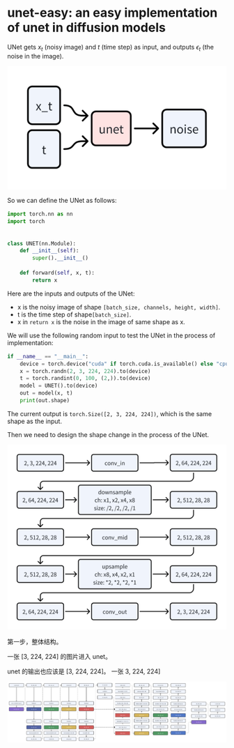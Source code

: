 # unet-easy: an easy implementation of unet in diffusion models

UNet  gets $x_t$ (noisy image) and $t$ (time step) as input, and outputs $\epsilon_t$ (the noise in the image). 

<!-- smaller image -->
![alt text](imgs/u1.png)

So we can define the UNet as follows:

```python
import torch.nn as nn
import torch


class UNET(nn.Module):
    def __init__(self):
        super().__init__()

    def forward(self, x, t):
        return x
```

Here are the inputs and outputs of the UNet:
- x is the noisy image of shape `[batch_size, channels, height, width]`.
- t is the time step of shape`[batch_size]`.
- x in `return x` is the noise in the image of same shape as x.

We will use the following random input to test the UNet in the process of implementation:

```python
if __name__ == "__main__":
    device = torch.device("cuda" if torch.cuda.is_available() else "cpu")
    x = torch.randn(2, 3, 224, 224).to(device)
    t = torch.randint(0, 100, (2,)).to(device)
    model = UNET().to(device)
    out = model(x, t)
    print(out.shape)
```

The current output is `torch.Size([2, 3, 224, 224])`, which is the same shape as the input.

Then we need to design the shape change in the process of the UNet.

![alt text](imgs/u2.png)
























第一步，整体结构。

一张 [3, 224, 224] 的图片进入 unet。

unet 的输出也应该是 [3, 224, 224]。
一张 3, 224, 224]




<!-- unet -->
![unet](imgs/unet.png)